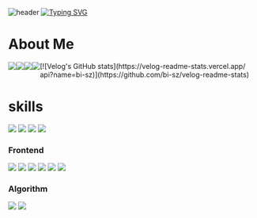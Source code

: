 ![header](https://capsule-render.vercel.app/api?type=waving&color=6994CDEE&text=&animation=twinkling&height=80)
[![Typing SVG](https://readme-typing-svg.demolab.com?font=Alkatra&weight=500&size=45&duration=3500&pause=3&color=6994CDEE&center=false&vCenter=false&multiline=true&repeat=true&width=1000&height=100&lines=Welcome+to+HyoJa-Dan's+GitHub!👋)](https://git.io/typing-svg)
 


<h1>About Me</h1>
 <div style="display:flex; flex-direction:row;">
  <a href="https://www.notion.so/Note-e650f7e3d24845e1ad87cb70bc45c2f0?pvs=4" target="_blank">
   <img src="https://img.shields.io/badge/Notion-000000?&logo=Notion&logoColor=white"/>
  </a>
  <a href="mailto:kopasd99@gmail.com">
      <img src="https://img.shields.io/badge/Gmail-EA4335?style=for-the-badge&logo=Gmail&logoColor=white"> 
  </a>
  <a href="https://open.kakao.com/o/sUnl2hMf">
      <img src="https://img.shields.io/badge/KakaoTalk-FFCD00?style=for-the-badge&logoColor=white&logo=KakaoTalk"> 
  </a>
  <img src="https://img.shields.io/badge/WeChat-07C160?style=for-the-badge&logo=WeChat&logoColor=white"> 
   [![Velog's GitHub stats](https://velog-readme-stats.vercel.app/
 api?name=bi-sz)](https://github.com/bi-sz/velog-readme-stats)
</div>

<h1>skills</h1>
<div>
<img src="https://img.shields.io/badge/C-A8B9CC?style=flat-square&logo=C&logoColor=white"/>
<img src="https://img.shields.io/badge/C++-00599C?style=flat-square&logo=C%2B%2B&logoColor=white"/>
<img src="https://img.shields.io/badge/JAVA-007396?style=flat-square&logo=java&logoColor=white">
<img src="https://img.shields.io/badge/github-181717?style=flat-square&logo=github&logoColor=white">
</div>

<div>
 <h3>Frontend</h3>
 <img src="https://img.shields.io/badge/HTML-E34F26?style=flat-square&logo=HTML5&logoColor=white"/>
 <img src="https://img.shields.io/badge/CSS-1572B6?style=flat-square&logo=CSS3&logoColor=white"/>
 <img src="https://img.shields.io/badge/JavaScript-F7DF1E?style=flat-square&logo=JavaScript&logoColor=white"/>
 <img src="https://img.shields.io/badge/TypeScript-3178C6?style=flat-square&logo=TypeScript&logoColor=white"/>
 <img src="https://img.shields.io/badge/React-61DAFB?style=flat-square&logo=React&logoColor=white"/>
 <img src="https://img.shields.io/badge/Remix-000000?style=flat-square&logo=Remix&logoColor=white"/>
</div>
<div>
 <h3>Algorithm</h3>
 <img src="http://mazassumnida.wtf/api/v2/generate_badge?boj=kopasd99"/>
 <img src="http://mazandi.herokuapp.com/api?handle=kopasd99&theme=dark"/>
</div>
